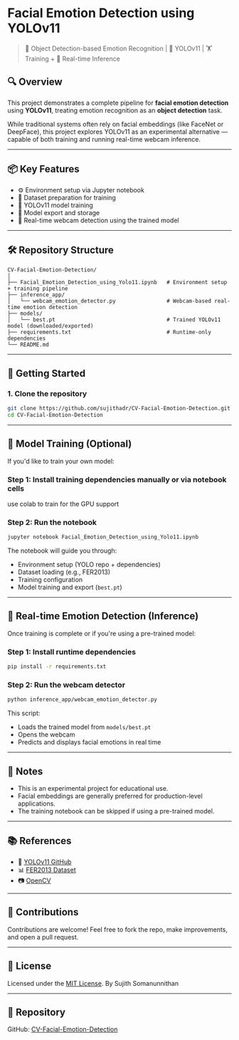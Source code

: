 # Facial Emotion Detection using YOLOv11

> 🧪 Object Detection-based Emotion Recognition | 🎯 YOLOv11 | 🏋️ Training + 📸 Real-time Inference

## 🔍 Overview

This project demonstrates a complete pipeline for **facial emotion detection** using **YOLOv11**, treating emotion recognition as an **object detection** task.

While traditional systems often rely on facial embeddings (like FaceNet or DeepFace), this project explores YOLOv11 as an experimental alternative — capable of both training and running real-time webcam inference.

---

## 📦 Key Features

- ⚙️ Environment setup via Jupyter notebook
- 📁 Dataset preparation for training
- 🧠 YOLOv11 model training
- 💾 Model export and storage
- 🎥 Real-time webcam detection using the trained model

---

## 🛠️ Repository Structure

```
CV-Facial-Emotion-Detection/
│
├── Facial_Emotion_Detection_using_Yolo11.ipynb   # Environment setup + training pipeline
├── inference_app/
│   └── webcam_emotion_detector.py                # Webcam-based real-time emotion detection
├── models/
│   └── best.pt                                   # Trained YOLOv11 model (downloaded/exported)
├── requirements.txt                              # Runtime-only dependencies
└── README.md
```

---

## 🚀 Getting Started

### 1. Clone the repository

```bash
git clone https://github.com/sujithadr/CV-Facial-Emotion-Detection.git
cd CV-Facial-Emotion-Detection
```

---

## 🧪 Model Training (Optional)

If you'd like to train your own model:

### Step 1: Install training dependencies manually or via notebook cells

use colab to train for the GPU support

### Step 2: Run the notebook

```bash
jupyter notebook Facial_Emotion_Detection_using_Yolo11.ipynb
```

The notebook will guide you through:

- Environment setup (YOLO repo + dependencies)
- Dataset loading (e.g., FER2013)
- Training configuration
- Model training and export (`best.pt`)

---

## 🎥 Real-time Emotion Detection (Inference)

Once training is complete or if you're using a pre-trained model:

### Step 1: Install runtime dependencies

```bash
pip install -r requirements.txt
```

### Step 2: Run the webcam detector

```bash
python inference_app/webcam_emotion_detector.py
```

This script:
- Loads the trained model from `models/best.pt`
- Opens the webcam
- Predicts and displays facial emotions in real time

---

## 📌 Notes

- This is an experimental project for educational use.
- Facial embeddings are generally preferred for production-level applications.
- The training notebook can be skipped if using a pre-trained model.

---

## 📚 References

- 🔗 [YOLOv11 GitHub](https://github.com/WongKinYiu/yolov11)
- 📊 [FER2013 Dataset](https://www.kaggle.com/datasets/msambare/fer2013)
- 📷 [OpenCV](https://opencv.org/)

---

## 🤝 Contributions

Contributions are welcome! Feel free to fork the repo, make improvements, and open a pull request.

---

## 🧾 License

Licensed under the [MIT License](LICENSE).  By Sujith Somanunnithan

---

## 🔗 Repository

GitHub: [CV-Facial-Emotion-Detection](https://github.com/sujithadr/CV-Facial-Emotion-Detection.git)
